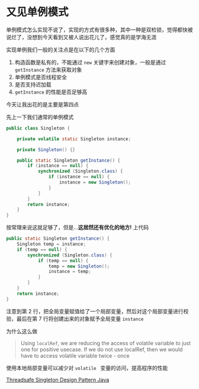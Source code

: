 # 又见单例模式

单例模式怎么实现不说了，实现的方式有很多种，其中一种是双检锁，觉得都快被说烂了，没想到今天看到又被人说出花儿了，感觉真的是学海无涯

实现单例我们一般的关注点是在以下的几个方面

1. 构造函数是私有的，不能通过 ``new`` 关键字来创建对象，一般是通过 ``getInstance`` 方法来获取对象
2. 单例模式是否线程安全
3. 是否支持迟加载
4. ``getInstance`` 的性能是否足够高

今天让我出花的是主要是第四点

先上一下我们通常的单例模式

```java
public class Singleton {

    private volatile static Singleton instance;

    private Singleton() {}

    public static Singleton getInstance() {
        if (instance == null) {
            synchronized (Singleton.class) {
                if (instance == null) {
                    instance = new Singleton();
                }
            }
        }
        return instance;
    }
}
```

按常理来说这就足够了，但是...**这居然还有优化的地方!** 上代码

```java
public static Singleton getInstance() {
    Singleton temp = instance;
    if (temp == null) {
        synchronized (Singleton.class) {
            if (temp == null) {
                temp = new Singleton();
                instance = temp;
            }
        }
    }
    return instance;
}
```

注意到第 2 行，把全局变量赋值给了一个局部变量，然后对这个局部变量进行校验，最后在第 7 行将创建出来的对象赋予全局变量 ``instance`` 

为什么这么做

> Using `localRef`, we are reducing the access of volatile variable to just one for positive usecase. If we do not use localRef, then we would have to access volatile variable twice - once

使用本地局部变量可以减少对 ``volatile `` 变量的访问，提高程序的性能



[Threadsafe Singleton Design Pattern Java](https://www.javacodemonk.com/threadsafe-singleton-design-pattern-java-806ad7e6)




